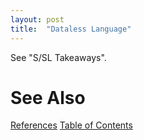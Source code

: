 ```yaml
---
layout: post
title:  "Dataless Language"
---
```

See "S/SL Takeaways".

# See Also

[References](https://guitarvydas.github.io/2021/01/14/References.html)
[Table of Contents](https://guitarvydas.github.io/2021/05/14/Table-Of-Contents.html)

<script src="https://utteranc.es/client.js" 
        repo="guitarvydas/guitarvydas.github.io" 
        issue-term="pathname" 
        theme="github-light" 
        crossorigin="anonymous" 
        async> 
</script> 
